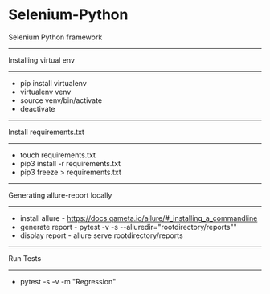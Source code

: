 # Selenium-Python
Selenium Python framework

**********************
Installing virtual env 
**********************
- pip install virtualenv
- virtualenv venv
- source venv/bin/activate
- deactivate


**********************
Install requirements.txt
**********************
- touch requirements.txt
- pip3 install -r requirements.txt
- pip3 freeze > requirements.txt


**********************
Generating allure-report locally
**********************
- install allure - https://docs.qameta.io/allure/#_installing_a_commandline
- generate report - pytest -v -s --alluredir="rootdirectory/reports""
- display report - allure serve rootdirectory/reports

**********************
Run Tests
**********************
- pytest -s -v -m "Regression"